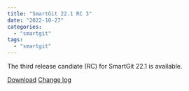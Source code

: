 ```yaml
---
title: "SmartGit 22.1 RC 3"
date: "2022-10-27"
categories: 
  - "smartgit"
tags: 
  - "smartgit"
---
```


The third release candiate (RC) for SmartGit 22.1 is available.

[Download](http://www.syntevo.com/smartgit/preview) [Change log](http://www.syntevo.com/smartgit/changelog-eap.txt)
